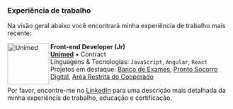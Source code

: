 
### Experiência de trabalho
Na visão geral abaixo você encontrará minha experiência de trabalho mais recente:


[<img align="left" height="94px" width="94px" alt="Unimed" src="https://i0.wp.com/site.unimedlitoral.com.br/wp-content/uploads/2020/08/cropped-logo_unimed_avatar_Twitter-1.png?fit=512%2C512&ssl=1"/>](https://unimed.coop.br/site/web/presidenteprudente)


**Front-end Developer (Jr)** \
[**Unimed**](https://unimedprudente.com.br/) • Contract \
Linguagens & Tecnologias: `JavaScript`, `Angular`, `React`\
Projetos em destaque: [Banco de Exames](), [Pronto Socorro Digital](), [Aréa Restrita do Cooperado]() 
<br/>



Por favor, encontre-me no [LinkedIn](https://www.linkedin.com/in/put-here-your-username/) para uma descrição mais detalhada da minha experiência de trabalho, educação e certificação.
